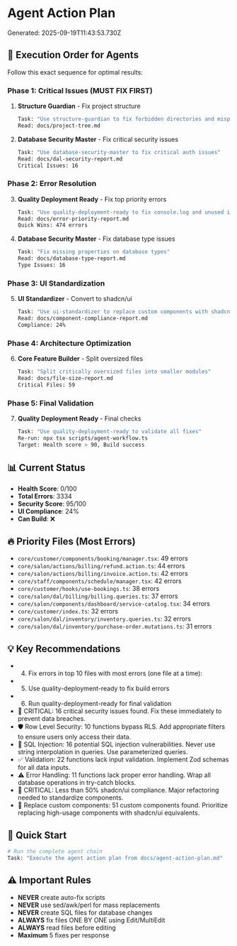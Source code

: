 # Agent Action Plan

Generated: 2025-09-19T11:43:53.730Z

## 🎯 Execution Order for Agents

Follow this exact sequence for optimal results:

### Phase 1: Critical Issues (MUST FIX FIRST)

1. **Structure Guardian** - Fix project structure
   ```bash
   Task: "Use structure-guardian to fix forbidden directories and misplaced files"
   Read: docs/project-tree.md
   ```

2. **Database Security Master** - Fix critical security issues
   ```bash
   Task: "Use database-security-master to fix critical auth issues"
   Read: docs/dal-security-report.md
   Critical Issues: 16
   ```

### Phase 2: Error Resolution

3. **Quality Deployment Ready** - Fix top priority errors
   ```bash
   Task: "Use quality-deployment-ready to fix console.log and unused imports"
   Read: docs/error-priority-report.md
   Quick Wins: 474 errors
   ```

4. **Database Security Master** - Fix database type issues
   ```bash
   Task: "Fix missing properties on database types"
   Read: docs/database-type-report.md
   Type Issues: 16
   ```

### Phase 3: UI Standardization

5. **UI Standardizer** - Convert to shadcn/ui
   ```bash
   Task: "Use ui-standardizer to replace custom components with shadcn/ui"
   Read: docs/component-compliance-report.md
   Compliance: 24%
   ```

### Phase 4: Architecture Optimization

6. **Core Feature Builder** - Split oversized files
   ```bash
   Task: "Split critically oversized files into smaller modules"
   Read: docs/file-size-report.md
   Critical Files: 59
   ```

### Phase 5: Final Validation

7. **Quality Deployment Ready** - Final checks
   ```bash
   Task: "Use quality-deployment-ready to validate all fixes"
   Re-run: npx tsx scripts/agent-workflow.ts
   Target: Health score > 90, Build success
   ```

## 📊 Current Status

- **Health Score**: 0/100
- **Total Errors**: 3334
- **Security Score**: 95/100
- **UI Compliance**: 24%
- **Can Build**: ❌

## 🔥 Priority Files (Most Errors)

- `core/customer/components/booking/manager.tsx`: 49 errors
- `core/salon/actions/billing/refund.action.ts`: 44 errors
- `core/salon/actions/billing/invoice.action.ts`: 42 errors
- `core/staff/components/schedule/manager.tsx`: 42 errors
- `core/customer/hooks/use-bookings.ts`: 38 errors
- `core/salon/dal/billing/billing.queries.ts`: 37 errors
- `core/salon/components/dashboard/service-catalog.tsx`: 34 errors
- `core/customer/index.ts`: 32 errors
- `core/salon/dal/inventory/inventory.queries.ts`: 32 errors
- `core/salon/dal/inventory/purchase-order.mutations.ts`: 31 errors

## 💡 Key Recommendations

- 4. Fix errors in top 10 files with most errors (one file at a time):
- 5. Use quality-deployment-ready to fix build errors
- 6. Run quality-deployment-ready for final validation
- 🚨 CRITICAL: 16 critical security issues found. Fix these immediately to prevent data breaches.
- 🛡️ Row Level Security: 10 functions bypass RLS. Add appropriate filters to ensure users only access their data.
- 💉 SQL Injection: 16 potential SQL injection vulnerabilities. Never use string interpolation in queries. Use parameterized queries.
- ✅ Validation: 22 functions lack input validation. Implement Zod schemas for all data inputs.
- ⚠️ Error Handling: 11 functions lack proper error handling. Wrap all database operations in try-catch blocks.
- 🚨 CRITICAL: Less than 50% shadcn/ui compliance. Major refactoring needed to standardize components.
- 🔄 Replace custom components: 51 custom components found. Prioritize replacing high-usage components with shadcn/ui equivalents.

## 🚀 Quick Start

```bash
# Run the complete agent chain
Task: "Execute the agent action plan from docs/agent-action-plan.md"
```

## ⚠️ Important Rules

- **NEVER** create auto-fix scripts
- **NEVER** use sed/awk/perl for mass replacements
- **NEVER** create SQL files for database changes
- **ALWAYS** fix files ONE BY ONE using Edit/MultiEdit
- **ALWAYS** read files before editing
- **Maximum** 5 fixes per response